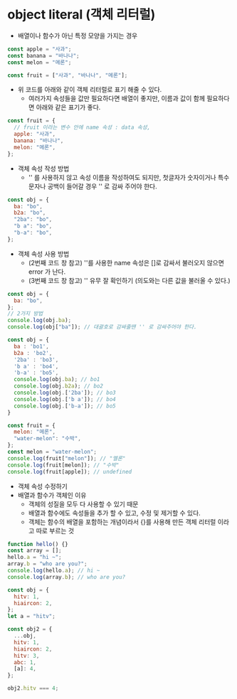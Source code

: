 # object literal (객체 리터럴)

- 배열이나 함수가 아닌 특정 모양을 가지는 경우

```javascript
const apple = "사과";
const banana = "바나나";
const melon = "메론";
```

```javascript
const fruit = ["사과", "바나나", "메론"];
```

- 위 코드를 아래와 같이 객체 리터럴로 표기 해줄 수 있다.
  - 여러가지 속성들을 값만 필요하다면 배열이 좋지만, 이름과 값이 함께 필요하다면 아래와 같은 표기가 좋다.

```javascript
const fruit = {
  // fruit 이라는 변수 안에 name 속성 : data 속성,
  apple: "사과",
  banana: "바나나",
  melon: "메론",
};
```

- 객체 속성 작성 방법
  - '' 를 사용하지 않고 속성 이름을 작성하여도 되지만, 첫글자가 숫자이거나 특수문자나 공백이 들어갈 경우 '' 로 감싸 주어야 한다.

```javascript
const obj = {
  ba: "bo",
  b2a: "bo",
  "2ba": "bo",
  "b a": "bo",
  "b-a": "bo",
};
```

- 객체 속성 사용 방법
  - (2번째 코드 창 참고) ''를 사용한 name 속성은 []로 감싸서 불러오지 않으면 error 가 난다.
  - (3번째 코드 창 참고) '' 유무 잘 확인하기 (의도와는 다른 값을 불러올 수 있다.)

```javascript
const obj = {
  ba: "bo",
};
// 2가지 방법
console.log(obj.ba);
console.log(obj["ba"]); // 대괄호로 감싸줄땐 '' 로 감싸주어야 한다.
```

```javascript
const obj = {
  ba : 'bo1',
  b2a : 'bo2',
  '2ba' : 'bo3',
  'b a' : 'bo4',
  'b-a' : 'bo5',
  console.log(obj.ba); // bo1
  console.log(obj.b2a); // bo2
  console.log(obj.['2ba']); // bo3
  console.log(obj.['b a']); // bo4
  console.log(obj.['b-a']); // bo5
}
```

```javascript
const fruit = {
  melon: "메론",
  "water-melon": "수박",
};
const melon = "water-melon";
console.log(fruit["melon"]); // "멜론"
console.log(fruit[melon]); // "수박"
console.log(fruit[apple]); // undefined
```

- 객체 속성 수정하기
- 배열과 함수가 객체인 이유
  - 객체의 성질을 모두 다 사용할 수 있기 때문
  - 배열과 함수에도 속성들을 추가 할 수 있고, 수정 및 제거할 수 있다.
  - 객체는 함수의 배열을 포함하는 개념이라서 {}를 사용해 만든 객체 리터럴 이라고 따로 부르는 것

```javascript
function hello() {}
const array = [];
hello.a = "hi ~";
array.b = "who are you?";
console.log(hello.a); // hi ~
console.log(array.b); // who are you?
```

```javascript
const obj = {
  hitv: 1,
  hiaircon: 2,
};
let a = "hitv";

const obj2 = {
  ...obj,
  hitv: 1,
  hiaircon: 2,
  hitv: 3,
  abc: 1,
  [a]: 4,
};

obj2.hitv === 4;
```
